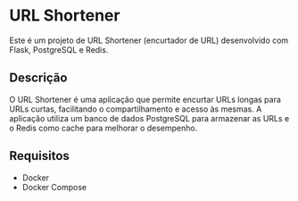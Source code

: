 # URL Shortener

Este é um projeto de URL Shortener (encurtador de URL) desenvolvido com Flask, PostgreSQL e Redis.

## Descrição

O URL Shortener é uma aplicação que permite encurtar URLs longas para URLs curtas, facilitando o compartilhamento e acesso às mesmas. A aplicação utiliza um banco de dados PostgreSQL para armazenar as URLs e o Redis como cache para melhorar o desempenho.

## Requisitos

- Docker
- Docker Compose

 
